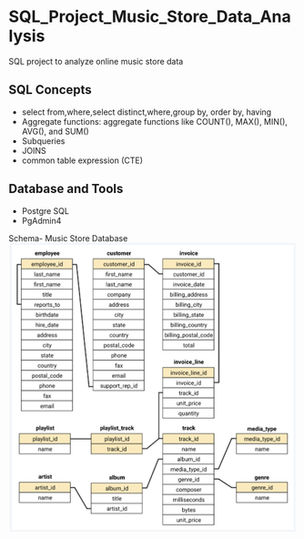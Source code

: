 # SQL_Project_Music_Store_Data_Analysis
SQL project to analyze online music store data

## SQL Concepts
* select from,where,select distinct,where,group by, order by, having
* Aggregate functions: aggregate functions like COUNT(), MAX(), MIN(), AVG(), and SUM()  
* Subqueries
* JOINS
* common table expression (CTE)

## Database and Tools
* Postgre SQL
* PgAdmin4

Schema- Music Store Database  
![alt text](https://raw.githubusercontent.com/pahujayogesh/SQL_Music_Store_Data_Analysis/main/schema_diagram.png)

